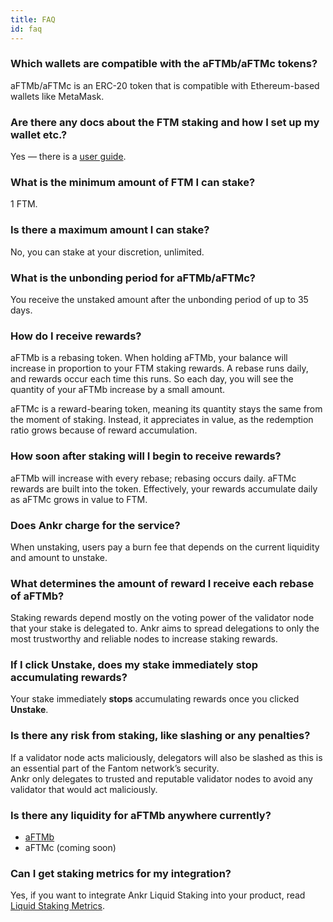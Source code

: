 ```yaml
---
title: FAQ
id: faq
---
```


### Which wallets are compatible with the aFTMb/aFTMc tokens?

aFTMb/aFTMc is an ERC-20 token that is compatible with Ethereum-based wallets like MetaMask.


### Are there any docs about the FTM staking and how I set up my wallet etc.?

Yes — there is a [user guide](https://www.ankr.com/docs/staking/liquid-staking/ftm/stake-ftm).


### What is the minimum amount of FTM I can stake?
 
1 FTM.


### Is there a maximum amount I can stake?

No, you can stake at your discretion, unlimited.  


### What is the unbonding period for aFTMb/aFTMc?

You receive the unstaked amount after the unbonding period of up to 35 days.


### How do I receive rewards? 

aFTMb is a rebasing token. When holding aFTMb, your balance will increase in proportion to your FTM staking rewards. 
A rebase runs daily, and rewards occur each time this runs. 
So each day, you will see the quantity of your aFTMb increase by a small amount. 

aFTMc is a reward-bearing token, meaning its quantity stays the same from the moment of staking. 
Instead, it appreciates in value, as the redemption ratio grows because of reward accumulation.


### How soon after staking will I begin to receive rewards?

aFTMb will increase with every rebase; rebasing occurs daily. 
aFTMc rewards are built into the token. Effectively, your rewards accumulate daily as aFTMc grows in value to FTM.


### Does Ankr charge for the service?

When unstaking, users pay a burn fee that depends on the current liquidity and amount to unstake.


### What determines the amount of reward I receive each rebase of aFTMb?

Staking rewards depend mostly on the voting power of the validator node that your stake is delegated to.
Ankr aims to spread delegations to only the most trustworthy and reliable nodes to increase staking rewards.
 
### If I click **Unstake**, does my stake immediately stop accumulating rewards?

Your stake immediately **stops** accumulating rewards once you clicked **Unstake**.

### Is there any risk from staking, like slashing or any penalties?

If a validator node acts maliciously, delegators will also be slashed as this is an essential part of the Fantom network’s security.  
Ankr only delegates to trusted and reputable validator nodes to avoid any validator that would act maliciously.


### Is there any liquidity for aFTMb anywhere currently?

* [aFTMb](https://www.ankr.com/staking/defi/trade/?from=aFTMb&to=FTM) 
* aFTMc (coming soon)

### Can I get staking metrics for my integration?

Yes, if you want to integrate Ankr Liquid Staking into your product, read [Liquid Staking Metrics](https://ankr.com/docs/staking/reference/staking-metrics).